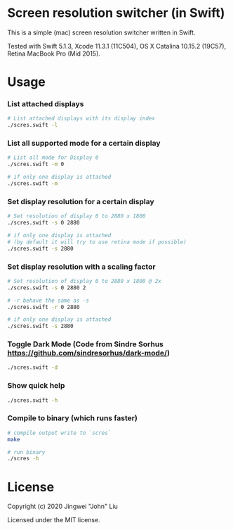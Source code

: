 # Screen resolution switcher (in Swift)
This is a simple (mac) screen resolution switcher written in Swift.

Tested with Swift 5.1.3, Xcode 11.3.1 (11C504), OS X Catalina 10.15.2 (19C57), Retina MacBook Pro (Mid 2015).

# Usage
### List attached displays
```bash
# List attached displays with its display index
./scres.swift -l
```

### List all supported mode for a certain display
```bash
# List all mode for Display 0
./scres.swift -m 0

# if only one display is attached
./scres.swift -m
```

### Set display resolution for a certain display
```bash
# Set resolution of display 0 to 2880 x 1800
./scres.swift -s 0 2880

# if only one display is attached
# (by default it will try to use retina mode if possible)
./scres.swift -s 2880
```

### Set display resolution with a scaling factor
```bash
# Set resolution of display 0 to 2880 x 1800 @ 2x
./scres.swift -s 0 2880 2

# -r behave the same as -s
./scres.swift -r 0 2880

# if only one display is attached
./scres.swift -s 2880
```

### Toggle Dark Mode (Code from Sindre Sorhus https://github.com/sindresorhus/dark-mode/)
```bash
./scres.swift -d
```

### Show quick help
```bash
./scres.swift -h
```

### Compile to binary (which runs faster)
```bash
# compile output write to `scres`
make

# run binary
./scres -h
```

# License
Copyright (c) 2020 Jingwei "John" Liu

Licensed under the MIT license.
